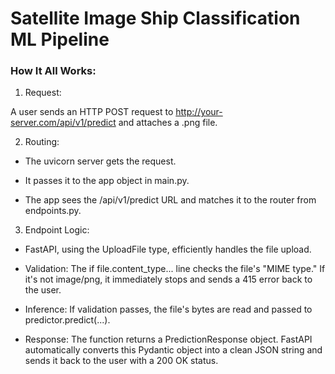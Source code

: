 # Satellite Image Ship Classification ML Pipeline






### How It All Works:

1. Request: 

A user sends an HTTP POST request to http://your-server.com/api/v1/predict and attaches a .png file.

2. Routing:

- The uvicorn server gets the request.

- It passes it to the app object in main.py.

- The app sees the /api/v1/predict URL and matches it to the router from endpoints.py.

3. Endpoint Logic:

- FastAPI, using the UploadFile type, efficiently handles the file upload.

- Validation: The if file.content_type... line checks the file's "MIME type." If it's not image/png, it immediately stops and sends a 415 error back to the user.

- Inference: If validation passes, the file's bytes are read and passed to predictor.predict(...).

- Response: The function returns a PredictionResponse object. FastAPI automatically converts this Pydantic object into a clean JSON string and sends it back to the user with a 200 OK status.
